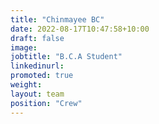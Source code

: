 ```yaml
---
title: "Chinmayee BC"
date: 2022-08-17T10:47:58+10:00
draft: false
image: 
jobtitle: "B.C.A Student"
linkedinurl: 
promoted: true
weight: 
layout: team
position: "Crew"
---
```



